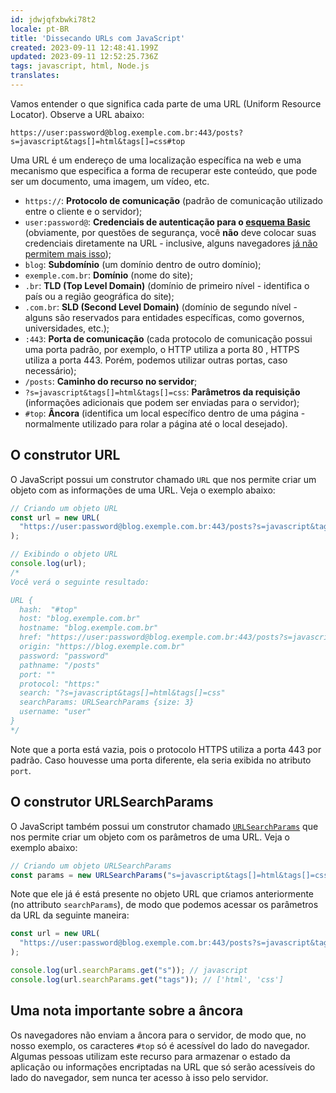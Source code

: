 ```yaml
---
id: jdwjqfxbwki78t2
locale: pt-BR
title: 'Dissecando URLs com JavaScript'
created: 2023-09-11 12:48:41.199Z
updated: 2023-09-11 12:52:25.736Z
tags: javascript, html, Node.js
translates: 
---
```

Vamos entender o que significa cada parte de uma URL (Uniform Resource Locator). Observe a URL abaixo:

```
https://user:password@blog.exemple.com.br:443/posts?s=javascript&tags[]=html&tags[]=css#top
```

<Alert title="URL (Uniform Resource Locator)" color="blue" mb="md">
Uma URL é um endereço de uma localização específica na web e uma mecanismo que especifica a forma de recuperar este conteúdo, que pode ser um documento, uma imagem, um vídeo, etc.
</Alert>

- `https://`: **Protocolo de comunicação** (padrão de comunicação utilizado entre o cliente e o servidor);
- `user:password@`: **Credenciais de autenticação para o [esquema Basic](https://datatracker.ietf.org/doc/html/rfc7617)** (obviamente, por questões de segurança, você **não** deve colocar suas credenciais diretamente na URL - inclusive, alguns navegadores [já não permitem mais isso](https://crbug.com/82250#c7));
- `blog`: **Subdomínio** (um domínio dentro de outro domínio);
- `exemple.com.br`: **Domínio** (nome do site);
- `.br`: **TLD (Top Level Domain)** (domínio de primeiro nível - identifica o país ou a região geográfica do site);
- `.com.br`: **SLD (Second Level Domain)** (domínio de segundo nível - alguns são reservados para entidades específicas, como governos, universidades, etc.);
- `:443`: **Porta de comunicação** (cada protocolo de comunicação possui uma porta padrão, por exemplo, o HTTP utiliza a porta 80 , HTTPS utiliza a porta 443. Porém, podemos utilizar outras portas, caso necessário);
- `/posts`: **Caminho do recurso no servidor**;
- `?s=javascript&tags[]=html&tags[]=css`: **Parâmetros da requisição** (informações adicionais que podem ser enviadas para o servidor);
- `#top`: **Âncora** (identifica um local específico dentro de uma página - normalmente utilizado para rolar a página até o local desejado).

## O construtor URL

O JavaScript possui um construtor chamado `URL` que nos permite criar um objeto com as informações de uma URL. Veja o exemplo abaixo:

```javascript
// Criando um objeto URL
const url = new URL(
  "https://user:password@blog.exemple.com.br:443/posts?s=javascript&tags[]=html&tags[]=css#top"
);

// Exibindo o objeto URL
console.log(url);
/*
Você verá o seguinte resultado:

URL {
  hash:  "#top"
  host: "blog.exemple.com.br"
  hostname: "blog.exemple.com.br"
  href: "https://user:password@blog.exemple.com.br:443/posts?s=javascript&tags[]=html&tags[]=css#top"
  origin: "https://blog.exemple.com.br"
  password: "password"
  pathname: "/posts"
  port: ""
  protocol: "https:"
  search: "?s=javascript&tags[]=html&tags[]=css"
  searchParams: URLSearchParams {size: 3}
  username: "user"
}
*/
```

Note que a porta está vazia, pois o protocolo HTTPS utiliza a porta 443 por padrão. Caso houvesse uma porta diferente, ela seria exibida no atributo `port`.

## O construtor URLSearchParams

O JavaScript também possui um construtor chamado [`URLSearchParams`](https://developer.mozilla.org/en-US/docs/Web/API/URLSearchParams) que nos permite criar um objeto com os parâmetros de uma URL. Veja o exemplo abaixo:

```javascript
// Criando um objeto URLSearchParams
const params = new URLSearchParams("s=javascript&tags[]=html&tags[]=css");
```

Note que ele já é está presente no objeto URL que criamos anteriormente (no attributo `searchParams`), de modo que podemos acessar os parâmetros da URL da seguinte maneira:

```javascript
const url = new URL(
  "https://user:password@blog.exemple.com.br:443/posts?s=javascript&tags[]=html&tags[]=css#top"
);

console.log(url.searchParams.get("s")); // javascript
console.log(url.searchParams.get("tags")); // ['html', 'css']
```

## Uma nota importante sobre a âncora

Os navegadores não enviam a âncora para o servidor, de modo que, no nosso exemplo, os caracteres `#top` só é acessível do lado do navegador. Algumas pessoas utilizam este recurso para armazenar o estado da aplicação ou informações encriptadas na URL que só serão acessíveis do lado do navegador, sem nunca ter acesso à isso pelo servidor.

